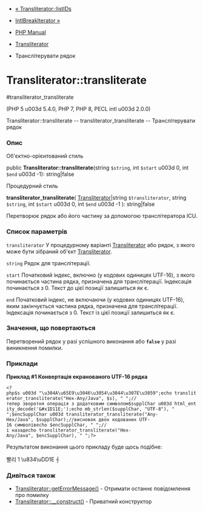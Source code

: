 - [« Transliterator::listIDs](transliterator.listids.md)
- [IntlBreakIterator »](class.intlbreakiterator.md)

- [PHP Manual](index.md)
- [Transliterator](class.transliterator.md)
- Транслітерувати рядок

# Transliterator::transliterate

#transliterator_transliterate

(PHP 5 u003d 5.4.0, PHP 7, PHP 8, PECL intl u003d 2.0.0)

Transliterator::transliterate -- transliterator_transliterate --
Транслітерувати рядок

### Опис

Об'єктно-орієнтований стиль

public **Transliterator::transliterate**(string `$string`, int `$start`
u003d 0, int `$end` u003d -1): string\|false

Процедурний стиль

**transliterator_transliterate**(
[Transliterator](class.transliterator.md)\|string
`$transliterator`,
string `$string`,
int `$start` u003d 0,
int `$end` u003d -1
): string\|false

Перетворює рядок або його частину за допомогою транслітератора ICU.

### Список параметрів

`transliterator`
У процедурному варіанті [Transliterator](class.transliterator.md) або
рядок, з якого може бути зібраний об'єкт
[Transliterator](class.transliterator.md).

`string`
Рядок для транслітерації.

`start`
Початковий індекс, включно (у кодових одиницях UTF-16), з якого
починається частина рядка, призначена для транслітерації. Індексація
починається з 0. Текст до цієї позиції залишиться як є.

`end`
Початковий індекс, не включаючи (у кодових одиницях UTF-16), яким
закінчується частина рядка, призначена для транслітерації.
Індексація починається з 0. Текст із цієї позиції залишиться як є.

### Значення, що повертаються

Перетворений рядок у разі успішного виконання або **`false`**
у разі виникнення помилки.

### Приклади

**Приклад #1 Конвертація екранованого UTF-16 рядка**

` <?php$s u003d "\u304A\u65E9\u3046\u3054\u3044\u307E\u3059";echo transliterator_transliterate("Hex-Any/Java", $s), "
";//тепер зворотня операція з додатковим символом$supplChar u003d html_entity_decode('&#x1D11E;');echo mb_strlen($supplChar, "UTF-8"), "
";$encSupplChar u003d transliterator_transliterate("Any-Hex/Java", $supplChar);//висновок двох кодованих UTF-16 символівecho $encSupplChar, "
";//і назадecho transliterator_transliterate("Hex-Any/Java", $encSupplChar), "
";?> `

Результатом виконання цього прикладу буде щось подібне:

빨리
1
\u834\uDD1E
𝄞

### Дивіться також

- [Transliterator::getErrorMessage()](transliterator.geterrormessage.md) -
Отримати останнє повідомлення про помилку
- [Transliterator::\_\_construct()](transliterator.construct.md) -
Приватний конструктор
